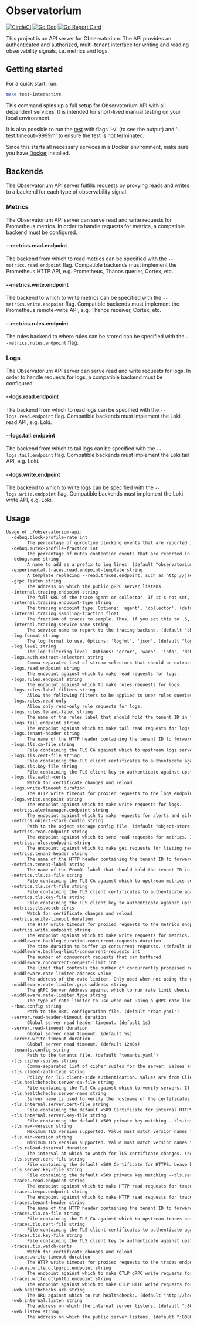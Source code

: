 # Observatorium

[![CircleCI](https://circleci.com/gh/observatorium/api.svg?style=svg)](https://circleci.com/gh/observatorium/api)
[![Go Doc](https://godoc.org/github.com/observatorium/api?status.svg)](http://godoc.org/github.com/observatorium/api)
[![Go Report Card](https://goreportcard.com/badge/github.com/observatorium/api)](https://goreportcard.com/report/github.com/observatorium/api)

This project is an API server for Observatorium.
The API provides an authenticated and authorized, multi-tenant interface for writing and reading observability signals, i.e. metrics and logs.

## Getting started

For a quick start, run:

```bash
make test-interactive
```

This command spins up a full setup for Observatorium API with all dependent services. It is intended for short-lived manual testing on your local environment.

It is also possible to run the [test](test/e2e/interactive_test.go) with flags '-v' (to see the output) and '-test.timeout=9999m' to ensure the test is not terminated.

Since this starts all necessary services in a Docker environment, make sure you have [Docker](https://docs.docker.com/get-docker/) installed.

## Backends

The Observatorium API server fulfills requests by proxying reads and writes to a backend for each type of observability signal.

### Metrics

The Observatorium API server can serve read and write requests for Prometheus metrics.
In order to handle requests for metrics, a compatible backend must be configured.

#### --metrics.read.endpoint

The backend from which to read metrics can be specified with the `--metrics.read.endpoint` flag.
Compatible backends must implement the Prometheus HTTP API, e.g. Prometheus, Thanos querier, Cortex, etc.

#### --metrics.write.endpoint

The backend to which to write metrics can be specified with the `--metrics.write.endpoint` flag.
Compatible backends must implement the Prometheus remote-write API, e.g. Thanos receiver, Cortex, etc.

#### --metrics.rules.endpoint

The rules backend to where rules can be stored can be specified with the `--metrics.rules.endpoint` flag.

### Logs

The Observatorium API server can serve read and write requests for logs.
In order to handle requests for logs, a compatible backend must be configured.

#### --logs.read.endpoint

The backend from which to read logs can be specified with the `--logs.read.endpoint` flag.
Compatible backends must implement the Loki read API, e.g. Loki.

#### --logs.tail.endpoint

The backend from which to tail logs can be specified with the `--logs.tail.endpoint` flag.
Compatible backends must implement the Loki tail API, e.g. Loki.

#### --logs.write.endpoint

The backend to which to write logs can be specified with the `--logs.write.endpoint` flag.
Compatible backends must implement the Loki write API, e.g. Loki.

## Usage

[embedmd]:# (tmp/help.txt)
```txt
Usage of ./observatorium-api:
  -debug.block-profile-rate int
    	The percentage of goroutine blocking events that are reported in the blocking profile. (default 10)
  -debug.mutex-profile-fraction int
    	The percentage of mutex contention events that are reported in the mutex profile. (default 10)
  -debug.name string
    	A name to add as a prefix to log lines. (default "observatorium")
  -experimental.traces.read.endpoint-template string
    	A template replacing --read.traces.endpoint, such as http://jaeger-{tenant}-query:16686
  -grpc.listen string
    	The address on which the public gRPC server listens.
  -internal.tracing.endpoint string
    	The full URL of the trace agent or collector. If it's not set, tracing will be disabled.
  -internal.tracing.endpoint-type string
    	The tracing endpoint type. Options: 'agent', 'collector'. (default "agent")
  -internal.tracing.sampling-fraction float
    	The fraction of traces to sample. Thus, if you set this to .5, half of traces will be sampled. (default 0.1)
  -internal.tracing.service-name string
    	The service name to report to the tracing backend. (default "observatorium_api")
  -log.format string
    	The log format to use. Options: 'logfmt', 'json'. (default "logfmt")
  -log.level string
    	The log filtering level. Options: 'error', 'warn', 'info', 'debug'. (default "info")
  -logs.auth.extract-selectors string
    	Comma-separated list of stream selectors that should be extracted from queries and sent to OPA during authorization.
  -logs.read.endpoint string
    	The endpoint against which to make read requests for logs.
  -logs.rules.endpoint string
    	The endpoint against which to make rules requests for logs.
  -logs.rules.label-filters string
    	Allow the following filters to be applied to user rules queries per tenant (e.g. tenantA:namespace,severity;tenantB:severity).
  -logs.rules.read-only
    	Allow only read-only rule requests for logs.
  -logs.rules.tenant-label string
    	The name of the rules label that should hold the tenant ID in logs upstreams. (default "tenant_id")
  -logs.tail.endpoint string
    	The endpoint against which to make tail read requests for logs.
  -logs.tenant-header string
    	The name of the HTTP header containing the tenant ID to forward to the logs upstream. (default "X-Scope-OrgID")
  -logs.tls.ca-file string
    	File containing the TLS CA against which to upstream logs servers. Leave blank to disable TLS.
  -logs.tls.cert-file string
    	File containing the TLS client certificates to authenticate against upstream logs servers. Leave blank to disable mTLS.
  -logs.tls.key-file string
    	File containing the TLS client key to authenticate against upstream logs servers. Leave blank to disable mTLS.
  -logs.tls.watch-certs
    	Watch for certificate changes and reload
  -logs.write-timeout duration
    	The HTTP write timeout for proxied requests to the logs endpoint. (default 10m0s)
  -logs.write.endpoint string
    	The endpoint against which to make write requests for logs.
  -metrics.alertmanager.endpoint string
    	The endpoint against which to make requests for alerts and silences
  -metrics.object-store.config string
    	Path to the object storage config file. (default "object-store.yaml")
  -metrics.read.endpoint string
    	The endpoint against which to send read requests for metrics. It used as a fallback to 'query.endpoint' and 'query-range.endpoint'.
  -metrics.rules.endpoint string
    	The endpoint against which to make get requests for listing recording/alerting rules and put requests for creating/updating recording/alerting rules.
  -metrics.tenant-header string
    	The name of the HTTP header containing the tenant ID to forward to the metrics upstreams. (default "THANOS-TENANT")
  -metrics.tenant-label string
    	The name of the PromQL label that should hold the tenant ID in metrics upstreams. (default "tenant_id")
  -metrics.tls.ca-file string
    	File containing the TLS CA against which to upstream metrics servers. Leave blank to disable TLS.
  -metrics.tls.cert-file string
    	File containing the TLS client certificates to authenticate against upstream logs servers. Leave blank to disable mTLS.
  -metrics.tls.key-file string
    	File containing the TLS client key to authenticate against upstream metrics servers. Leave blank to disable mTLS.
  -metrics.tls.watch-certs
    	Watch for certificate changes and reload
  -metrics.write-timeout duration
    	The HTTP write timeout for proxied requests to the metrics endpoint. (default 2m0s)
  -metrics.write.endpoint string
    	The endpoint against which to make write requests for metrics.
  -middleware.backlog-duration-concurrent-requests duration
    	The time duration to buffer up concurrent requests. (default 1ms)
  -middleware.backlog-limit-concurrent-requests int
    	The number of concurrent requests that can buffered.
  -middleware.concurrent-request-limit int
    	The limit that controls the number of concurrently processed requests across all tenants. (default 10000)
  -middleware.rate-limiter.address value
    	The address of the rate limiter. Only used when not using the gRPC nor "local" rate limiters. Can be repeated to specify multiple addresses (i.e. Redis Cluster).
  -middleware.rate-limiter.grpc-address string
    	The gRPC Server Address against which to run rate limit checks when the rate limits are specified for a given tenant. If not specified, local, non-shared rate limiting will be used. Has precedence over other rate limiter options.
  -middleware.rate-limiter.type string
    	The type of rate limiter to use when not using a gRPC rate limiter. Options: 'local' (default), 'redis' (leaky bucket algorithm). (default "local")
  -rbac.config string
    	Path to the RBAC configuration file. (default "rbac.yaml")
  -server.read-header-timeout duration
    	Global server read header timeout. (default 1s)
  -server.read-timeout duration
    	Global server read timeout. (default 5s)
  -server.write-timeout duration
    	Global server read timeout. (default 12m0s)
  -tenants.config string
    	Path to the tenants file. (default "tenants.yaml")
  -tls.cipher-suites string
    	Comma-separated list of cipher suites for the server. Values are from tls package constants (https://golang.org/pkg/crypto/tls/#pkg-constants). If omitted, the default Go cipher suites will be used. Note that TLS 1.3 ciphersuites are not configurable.
  -tls.client-auth-type string
    	Policy for TLS client-side authentication. Values are from ClientAuthType constants in https://pkg.go.dev/crypto/tls#ClientAuthType (default "RequestClientCert")
  -tls.healthchecks.server-ca-file string
    	File containing the TLS CA against which to verify servers. If no server CA is specified, the client will use the system certificates.
  -tls.healthchecks.server-name string
    	Server name is used to verify the hostname of the certificates returned by the server. If no server name is specified, the server name will be inferred from the healthcheck URL.
  -tls.internal.server.cert-file string
    	File containing the default x509 Certificate for internal HTTPS. Leave blank to disable TLS.
  -tls.internal.server.key-file string
    	File containing the default x509 private key matching --tls.internal.server.cert-file. Leave blank to disable TLS.
  -tls.max-version string
    	Maximum TLS version supported. Value must match version names from https://golang.org/pkg/crypto/tls/#pkg-constants. (default "VersionTLS13")
  -tls.min-version string
    	Minimum TLS version supported. Value must match version names from https://golang.org/pkg/crypto/tls/#pkg-constants. (default "VersionTLS13")
  -tls.reload-interval duration
    	The interval at which to watch for TLS certificate changes. (default 1m0s)
  -tls.server.cert-file string
    	File containing the default x509 Certificate for HTTPS. Leave blank to disable TLS.
  -tls.server.key-file string
    	File containing the default x509 private key matching --tls.server.cert-file. Leave blank to disable TLS.
  -traces.read.endpoint string
    	The endpoint against which to make HTTP read requests for traces.
  -traces.tempo.endpoint string
    	The endpoint against which to make HTTP read requests for traces using traceQL (tempo API).
  -traces.tenant-header string
    	The name of the HTTP header containing the tenant ID to forward to upstream OpenTelemetry collector. (default "X-Tenant")
  -traces.tls.ca-file string
    	File containing the TLS CA against which to upstream traces servers. Leave blank to disable TLS.
  -traces.tls.cert-file string
    	File containing the TLS client certificates to authenticate against upstream logs servers. Leave blank to disable mTLS.
  -traces.tls.key-file string
    	File containing the TLS client key to authenticate against upstream traces servers. Leave blank to disable mTLS.
  -traces.tls.watch-certs
    	Watch for certificate changes and reload
  -traces.write-timeout duration
    	The HTTP write timeout for proxied requests to the traces endpoint. (default 2m0s)
  -traces.write.otlpgrpc.endpoint string
    	The endpoint against which to make OTLP gRPC write requests for traces.
  -traces.write.otlphttp.endpoint string
    	The endpoint against which to make OTLP HTTP write requests for traces.
  -web.healthchecks.url string
    	The URL against which to run healthchecks. (default "http://localhost:8080")
  -web.internal.listen string
    	The address on which the internal server listens. (default ":8081")
  -web.listen string
    	The address on which the public server listens. (default ":8080")
```
